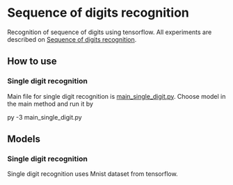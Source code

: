 # Sequence of digits recognition
Recognition of sequence of digits using tensorflow. All experiments are described on [Sequence of digits recognition](http://petr-marek.com/blog/2017/07/05/sequence-digits-recognition/ "Sequence of digits recognition").

## How to use
### Single digit recognition
Main file for single digit recognition is [main_single_digit.py](main_single_digit.py). Choose model in the main method and run it by
  
  py -3 main_single_digit.py

## Models
### Single digit recognition
Single digit recognition uses Mnist dataset from tensorflow.
